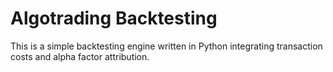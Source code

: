 # Algotrading Backtesting
This is a simple backtesting engine written in Python integrating transaction costs and alpha factor attribution.
